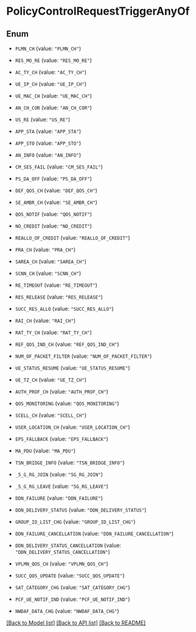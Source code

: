 # PolicyControlRequestTriggerAnyOf

## Enum


* `PLMN_CH` (value: `"PLMN_CH"`)

* `RES_MO_RE` (value: `"RES_MO_RE"`)

* `AC_TY_CH` (value: `"AC_TY_CH"`)

* `UE_IP_CH` (value: `"UE_IP_CH"`)

* `UE_MAC_CH` (value: `"UE_MAC_CH"`)

* `AN_CH_COR` (value: `"AN_CH_COR"`)

* `US_RE` (value: `"US_RE"`)

* `APP_STA` (value: `"APP_STA"`)

* `APP_STO` (value: `"APP_STO"`)

* `AN_INFO` (value: `"AN_INFO"`)

* `CM_SES_FAIL` (value: `"CM_SES_FAIL"`)

* `PS_DA_OFF` (value: `"PS_DA_OFF"`)

* `DEF_QOS_CH` (value: `"DEF_QOS_CH"`)

* `SE_AMBR_CH` (value: `"SE_AMBR_CH"`)

* `QOS_NOTIF` (value: `"QOS_NOTIF"`)

* `NO_CREDIT` (value: `"NO_CREDIT"`)

* `REALLO_OF_CREDIT` (value: `"REALLO_OF_CREDIT"`)

* `PRA_CH` (value: `"PRA_CH"`)

* `SAREA_CH` (value: `"SAREA_CH"`)

* `SCNN_CH` (value: `"SCNN_CH"`)

* `RE_TIMEOUT` (value: `"RE_TIMEOUT"`)

* `RES_RELEASE` (value: `"RES_RELEASE"`)

* `SUCC_RES_ALLO` (value: `"SUCC_RES_ALLO"`)

* `RAI_CH` (value: `"RAI_CH"`)

* `RAT_TY_CH` (value: `"RAT_TY_CH"`)

* `REF_QOS_IND_CH` (value: `"REF_QOS_IND_CH"`)

* `NUM_OF_PACKET_FILTER` (value: `"NUM_OF_PACKET_FILTER"`)

* `UE_STATUS_RESUME` (value: `"UE_STATUS_RESUME"`)

* `UE_TZ_CH` (value: `"UE_TZ_CH"`)

* `AUTH_PROF_CH` (value: `"AUTH_PROF_CH"`)

* `QOS_MONITORING` (value: `"QOS_MONITORING"`)

* `SCELL_CH` (value: `"SCELL_CH"`)

* `USER_LOCATION_CH` (value: `"USER_LOCATION_CH"`)

* `EPS_FALLBACK` (value: `"EPS_FALLBACK"`)

* `MA_PDU` (value: `"MA_PDU"`)

* `TSN_BRIDGE_INFO` (value: `"TSN_BRIDGE_INFO"`)

* `_5_G_RG_JOIN` (value: `"5G_RG_JOIN"`)

* `_5_G_RG_LEAVE` (value: `"5G_RG_LEAVE"`)

* `DDN_FAILURE` (value: `"DDN_FAILURE"`)

* `DDN_DELIVERY_STATUS` (value: `"DDN_DELIVERY_STATUS"`)

* `GROUP_ID_LIST_CHG` (value: `"GROUP_ID_LIST_CHG"`)

* `DDN_FAILURE_CANCELLATION` (value: `"DDN_FAILURE_CANCELLATION"`)

* `DDN_DELIVERY_STATUS_CANCELLATION` (value: `"DDN_DELIVERY_STATUS_CANCELLATION"`)

* `VPLMN_QOS_CH` (value: `"VPLMN_QOS_CH"`)

* `SUCC_QOS_UPDATE` (value: `"SUCC_QOS_UPDATE"`)

* `SAT_CATEGORY_CHG` (value: `"SAT_CATEGORY_CHG"`)

* `PCF_UE_NOTIF_IND` (value: `"PCF_UE_NOTIF_IND"`)

* `NWDAF_DATA_CHG` (value: `"NWDAF_DATA_CHG"`)


[[Back to Model list]](../README.md#documentation-for-models) [[Back to API list]](../README.md#documentation-for-api-endpoints) [[Back to README]](../README.md)


